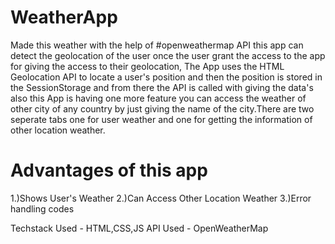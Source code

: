 # WeatherApp
Made this weather with the help of #openweathermap API this app can detect the geolocation of the user once the user grant the access to the app for giving the access to their geolocation, The App uses the HTML Geolocation API to locate a user's position and then the position is stored in the SessionStorage and from there the API is called with giving the data's also this App is having one more feature you can access the weather of other city of any country by just giving the name of the city.There are two seperate tabs one for user weather and one for getting the information of other location weather.

# Advantages of this app
1.)Shows User's Weather
2.)Can Access Other Location Weather
3.)Error handling codes

Techstack Used - HTML,CSS,JS
API Used - OpenWeatherMap
